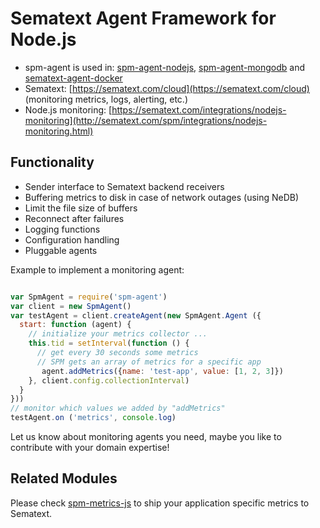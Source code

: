 # Sematext Agent Framework for Node.js
- spm-agent is used in: [spm-agent-nodejs](https://github.com/sematext/spm-agent-nodejs), [spm-agent-mongodb](https://github.com/sematext/spm-agent-mongodb) and [sematext-agent-docker](https://github.com/sematext/sematext-agent-docker) 
- Sematext: [https://sematext.com/cloud](https://sematext.com/cloud) (monitoring metrics, logs, alerting, etc.)
- Node.js monitoring: [https://sematext.com/integrations/nodejs-monitoring](http://sematext.com/spm/integrations/nodejs-monitoring.html)

## Functionality
- Sender interface to Sematext backend receivers
- Buffering metrics to disk in case of network outages (using NeDB)
- Limit the file size of buffers 
- Reconnect after failures
- Logging functions 
- Configuration handling 
- Pluggable agents

Example to implement a monitoring agent:

```js

var SpmAgent = require('spm-agent')
var client = new SpmAgent()
var testAgent = client.createAgent(new SpmAgent.Agent ({
  start: function (agent) {
    // initialize your metrics collector ...
    this.tid = setInterval(function () {
      // get every 30 seconds some metrics 
      // SPM gets an array of metrics for a specific app
       agent.addMetrics({name: 'test-app', value: [1, 2, 3]})
    }, client.config.collectionInterval)
  }
}))
// monitor which values we added by "addMetrics"
testAgent.on ('metrics', console.log)
```

Let us know about monitoring agents you need, maybe you like to contribute with your domain expertise!

## Related Modules
Please check [spm-metrics-js](https://github.com/sematext/spm-metrics-js) to ship your application specific metrics to Sematext. 
